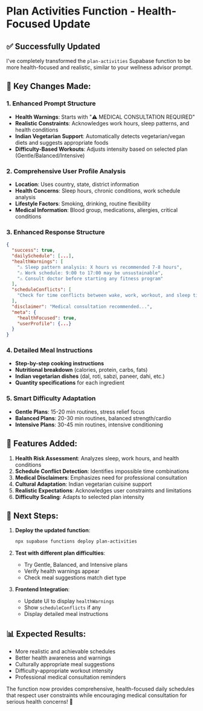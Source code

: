 # Plan Activities Function - Health-Focused Update

## ✅ **Successfully Updated**

I've completely transformed the `plan-activities` Supabase function to be more health-focused and realistic, similar to your wellness advisor prompt.

## 🔄 **Key Changes Made:**

### 1. **Enhanced Prompt Structure**
- **Health Warnings**: Starts with "⚠️ MEDICAL CONSULTATION REQUIRED"
- **Realistic Constraints**: Acknowledges work hours, sleep patterns, and health conditions
- **Indian Vegetarian Support**: Automatically detects vegetarian/vegan diets and suggests appropriate foods
- **Difficulty-Based Workouts**: Adjusts intensity based on selected plan (Gentle/Balanced/Intensive)

### 2. **Comprehensive User Profile Analysis**
- **Location**: Uses country, state, district information
- **Health Concerns**: Sleep hours, chronic conditions, work schedule analysis
- **Lifestyle Factors**: Smoking, drinking, routine flexibility
- **Medical Information**: Blood group, medications, allergies, critical conditions

### 3. **Enhanced Response Structure**
```json
{
  "success": true,
  "dailySchedule": [...],
  "healthWarnings": [
    "⚠️ Sleep pattern analysis: X hours vs recommended 7-8 hours",
    "⚠️ Work schedule: 9:00 to 17:00 may be unsustainable",
    "⚠️ Consult doctor before starting any fitness program"
  ],
  "scheduleConflicts": [
    "Check for time conflicts between wake, work, workout, and sleep times"
  ],
  "disclaimer": "Medical consultation recommended...",
  "meta": {
    "healthFocused": true,
    "userProfile": {...}
  }
}
```

### 4. **Detailed Meal Instructions**
- **Step-by-step cooking instructions**
- **Nutritional breakdown** (calories, protein, carbs, fats)
- **Indian vegetarian dishes** (dal, roti, sabzi, paneer, dahi, etc.)
- **Quantity specifications** for each ingredient

### 5. **Smart Difficulty Adaptation**
- **Gentle Plans**: 15-20 min routines, stress relief focus
- **Balanced Plans**: 20-30 min routines, balanced strength/cardio
- **Intensive Plans**: 30-45 min routines, intensive conditioning

## 🎯 **Features Added:**

1. **Health Risk Assessment**: Analyzes sleep, work hours, and health conditions
2. **Schedule Conflict Detection**: Identifies impossible time combinations
3. **Medical Disclaimers**: Emphasizes need for professional consultation
4. **Cultural Adaptation**: Indian vegetarian cuisine support
5. **Realistic Expectations**: Acknowledges user constraints and limitations
6. **Difficulty Scaling**: Adapts to selected plan intensity

## 🚀 **Next Steps:**

1. **Deploy the updated function**:
   ```bash
   npx supabase functions deploy plan-activities
   ```

2. **Test with different plan difficulties**:
   - Try Gentle, Balanced, and Intensive plans
   - Verify health warnings appear
   - Check meal suggestions match diet type

3. **Frontend Integration**:
   - Update UI to display `healthWarnings`
   - Show `scheduleConflicts` if any
   - Display detailed meal instructions

## 📊 **Expected Results:**

- More realistic and achievable schedules
- Better health awareness and warnings
- Culturally appropriate meal suggestions
- Difficulty-appropriate workout intensity
- Professional medical consultation reminders

The function now provides comprehensive, health-focused daily schedules that respect user constraints while encouraging medical consultation for serious health concerns! 🎉
